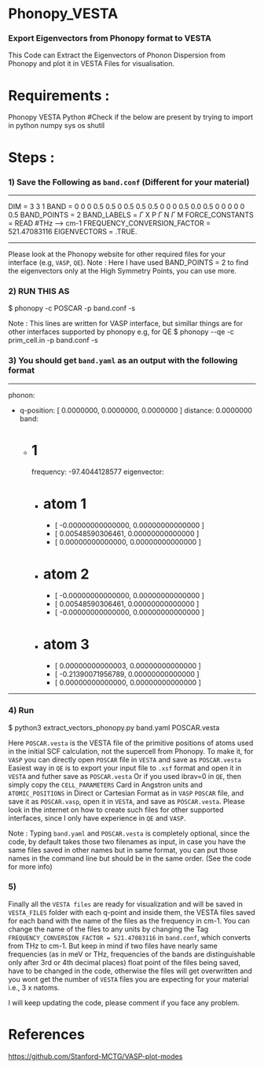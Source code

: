 # Phonopy_VESTA
### Export Eigenvectors from Phonopy format to VESTA

This Code can Extract the Eigenvectors of Phonon Dispersion from Phonopy and plot it in VESTA Files for visualisation.

# Requirements :
Phonopy
VESTA
Python
#Check if the below are present by trying to import in python
numpy
sys
os
shutil

# Steps :

### 1)  Save the Following as `band.conf` (Different for your material)

-----------------------------------------------------------------------
DIM =  3 3 1
BAND =   0 0 0  0.5 0.5 0  0.5 0.5 0.5  0 0 0  0.5 0.0 0.5  0 0 0  0 0 0.5
BAND_POINTS = 2
BAND_LABELS =  $\Gamma$ X P $\Gamma$ N $\Gamma$ M
FORCE_CONSTANTS = READ
#THz --> cm-1
FREQUENCY_CONVERSION_FACTOR = 521.47083116 
EIGENVECTORS = .TRUE.

-------------------------------------------------------------------------

Please look at the Phonopy website for other required files for your interface (e.g, `VASP`, `QE`).
Note : Here I have used BAND_POINTS = 2 to find the eigenvectors only at the High Symmetry Points, you can use more.

### 2) RUN THIS AS
$ phonopy -c POSCAR -p band.conf -s

Note : This lines are written for VASP interface, but simillar things are for other interfaces supported by phonopy e.g, for QE
$ phonopy --qe -c prim_cell.in -p band.conf -s

### 3)  You should get `band.yaml` as an output with the following format

---------------------------------------------------------------------
phonon:
- q-position: [    0.0000000,    0.0000000,    0.0000000 ]
  distance:    0.0000000
  band:
  - # 1
    frequency:  -97.4044128577
    eigenvector:
    - # atom 1
      - [ -0.00000000000000,  0.00000000000000 ]
      - [  0.00548590306461,  0.00000000000000 ]
      - [  0.00000000000000,  0.00000000000000 ]
    - # atom 2
      - [ -0.00000000000000,  0.00000000000000 ]
      - [  0.00548590306461,  0.00000000000000 ]
      - [ -0.00000000000000,  0.00000000000000 ]
    - # atom 3
      - [  0.00000000000003,  0.00000000000000 ]
      - [ -0.21390071956789,  0.00000000000000 ]
      - [  0.00000000000000,  0.00000000000000 ]
      
------------------------------------------------------------------------

### 4)  Run
$ python3 extract_vectors_phonopy.py band.yaml POSCAR.vesta

Here `POSCAR.vesta` is the VESTA file of the primitive positions of atoms used in the initial SCF calculation, not the supercell from Phonopy.
To make it,
for `VASP` you can directly open `POSCAR` file in `VESTA` and save as `POSCAR.vesta`
Easiest way in `QE` is to export your input file to `.xsf` format and open it in `VESTA` and futher save as `POSCAR.vesta`
Or if you used ibrav=0 in `QE`, then simply copy the `CELL_PARAMETERS` Card in Angstron units and `ATOMIC_POSITIONS` in Direct or Cartesian Format 
as in `VASP` `POSCAR` file, and save it as `POSCAR.vasp`, open it in `VESTA`, and save as `POSCAR.vesta`.
Please look in the internet on how to create such files for other supported interfaces, since I only have experience in `QE` and `VASP`.

Note : Typing `band.yaml` and `POSCAR.vesta` is completely optional, since the code, by default takes those two filenames as input, in case you have
the same files saved  in other names but in same format, you can put those names in the command line but should be in the same order. 
(See the code for more info)

### 5) 
Finally all the `VESTA files` are ready for visualization and will be saved in `VESTA_FILES` folder with each q-point and inside them, the VESTA files 
saved for each band with the name of the files as the frequency in cm-1. You can change the name of the files to any units by changing the Tag
`FREQUENCY_CONVERSION_FACTOR = 521.47083116` in `band.conf`, which converts from THz to cm-1. But keep in mind if two files have nearly same frequencies
(as in meV or THz, frequencies of the bands are distinguishable only after 3rd or 4th decimal places) float point of the files being saved, have to be changed 
in the code, otherwise the files will get overwritten and you wont get the number of `VESTA` files you are expecting for your material i.e., 3 x natoms.

I will keep updating the code, please comment if you face any problem.


# References
https://github.com/Stanford-MCTG/VASP-plot-modes
